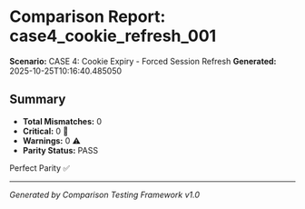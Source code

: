 # Comparison Report: case4_cookie_refresh_001
**Scenario:** CASE 4: Cookie Expiry - Forced Session Refresh
**Generated:** 2025-10-25T10:16:40.485050

## Summary
- **Total Mismatches:** 0
- **Critical:** 0 🚨
- **Warnings:** 0 ⚠️
- **Parity Status:** PASS

Perfect Parity ✅

---
*Generated by Comparison Testing Framework v1.0*